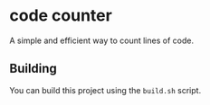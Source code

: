 # code counter

A simple and efficient way to count lines of code.

## Building

You can build this project using the `build.sh` script.